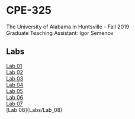 # CPE-325
The University of Alabama in Huntsville - Fall 2019  
Graduate Teaching Assistant: Igor Semenov  
## Labs
[Lab 01](Labs/Lab_01)  
[Lab 02](Labs/Lab_02)  
[Lab 03](Labs/Lab_03)  
[Lab 04](Labs/Lab_04)  
[Lab 05](Labs/Lab_05)  
[Lab 06](Labs/Lab_06)  
[Lab 07](Labs/Lab_07)  
[Lab 08]{Labs/Lab_08)  

